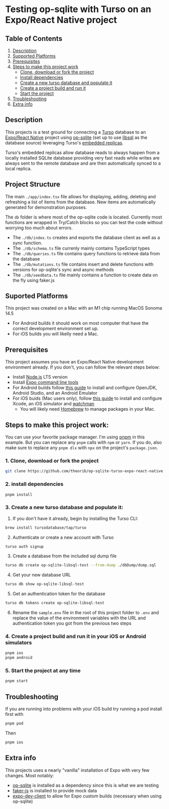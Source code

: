 # Testing op-sqlite with Turso on an Expo/React Native project

## Table of Contents

1. [Description](#description)
2. [Supported Platforms](#supported-platforms)
3. [Prerequisites](#prerequisites)
4. [Steps to make this project work](#steps-to-make-this-project-work)
   - [Clone, download or fork the project](#1-clone-download-or-fork-the-project)
   - [Install dependencies](#2-install-dependencies)
   - [Create a new turso database and populate it](#3-create-a-new-turso-database-and-populate-it)
   - [Create a project build and run it](#4-create-a-project-build-and-run-it-in-your-ios-or-android-simulators)
   - [Start the project](#5-start-the-project-at-any-time)
5. [Troubleshooting](#troubleshooting)
6. [Extra info](#extra-info)

## Description

This projects is a test ground for connecting a [Turso](https://turso.tech) database to an [Expo/React Native](https://docs.expo.dev) project using [op-sqlite](https://github.com/OP-Engineering/op-sqlite) (set up to use [libsql](https://ospfranco.notion.site/Libsql-Support-c56ac2afb939460182ee7bd910b08fbf) as the database source) leveraging Turso's [embedded replicas](https://docs.turso.tech/features/embedded-replicas/introduction).

Turso's embedded replicas allow database reads to always happen from a locally installed SQLite database providing very fast reads while writes are always sent to the remote database and are then automatically synced to a local replica.

## Project Structure

The main `./app/index.tsx` file allows for displaying, adding, deleting and refreshing a list of items from the database. New items are automatically generated for demonstration purposes.

The `db` folder is where most of the op-sqlite code is located. Currently most functions are wrapped in Try/Catch blocks so you can test the code without worrying too much about errors.

- The `./db/index.ts` creates and exports the database client as well as a sync function.
- The `./db/schema.ts` file currenly mainly contains TypeScript types
- The `./db/queries.ts` file contains query functions to retrieve data from the database
- The `./db/mutations.ts` file contains insert and delete functions with versions for op-sqlite's sync and async methods
- The `./db/seedData.ts` file mainly contains a function to create data on the fly using faker.js

## Suported Platforms

This project was created on a Mac with an M1 chip running MacOS Sonoma 14.5

- For Android builds it should work on most computer that have the correct development environment set up.
- For iOS builds you will likelly need a Mac.

## Prerequisites

This project assumes you have an Expo/React Native development environment already. If you don't, you can follow the relevant steps below:

- Install [Node.js](https://nodejs.org/en/) LTS version
- Install [Expo command line tools](https://docs.expo.dev/more/expo-cli/)
- For Android builds follow [this guide](https://docs.expo.dev/get-started/set-up-your-environment/?platform=android&device=simulated&mode=development-build&buildEnv=local) to install and configure OpenJDK, Android Studio, and an Android Emulator
- For iOS buids (Mac users only), follow [this guide](https://docs.expo.dev/get-started/set-up-your-environment/?platform=ios&device=simulated&mode=development-build&buildEnv=local) to install and configure Xcode, an iOS simulator and [watchman](https://facebook.github.io/watchman/docs/install#macos)
  - You will likely need [Homebrew](https://brew.sh) to manage packages in your Mac.

## Steps to make this project work:

You can use your favorite package manager. I'm using [pnpm](https://pnpm.io) in this example. But you can replace any `pnpm` calls with `npm` or `yarn`. If you do, also make sure to replace any `pnpm dlx` with `npx` on the project's `package.json`.

### 1. Clone, download or fork the project

```bash
git clone https://github.com/theorib/op-sqlite-turso-expo-react-native.git
```

### 2. install dependencies

```bash
pnpm install
```

### 3. Create a new turso database and populate it:

1. If you don't have it already, begin by installing the Turso CLI:

```bash
brew install tursodatabase/tap/turso
```

2. Authenticate or create a new account with Turso

```bash
turso auth signup
```

3. Create a database from the included sql dump file

```bash
turso db create op-sqlite-libsql-test --from-dump ./dbDump/dump.sql
```

4. Get your new database URL

```bash
turso db show op-sqlite-libsql-test
```

5. Get an authentication token for the database

```bash
turso db tokens create op-sqlite-libsql-test
```

6. Rename the `sample.env` file in the root of this project folder to `.env` and replace the value of the environment variables with the URL and authentication token you got from the previous two steps

### 4. Create a project build and run it in your iOS or Android simulators

```bash
pnpm ios
pnpm android
```

### 5. Start the project at any time

```bash
pnpm start
```

## Troubleshooting

If you are running into problems with your iOS build try running a pod install first with

```bash
pnpm pod
```

Then

```bash
pnpm ios
```

## Extra info

This projects uses a nearly "vanilla" installation of Expo with very few changes. Most notably:

- [op-sqlite](https://github.com/OP-Engineering/op-sqlite) is installed as a dependency since this is what we are testing
- [faker-js](https://fakerjs.dev/) is installed to provide mock data
- [expo-dev-client](https://docs.expo.dev/versions/latest/sdk/dev-client/) to allow for Expo custom builds (necessary when using op-sqlite)
